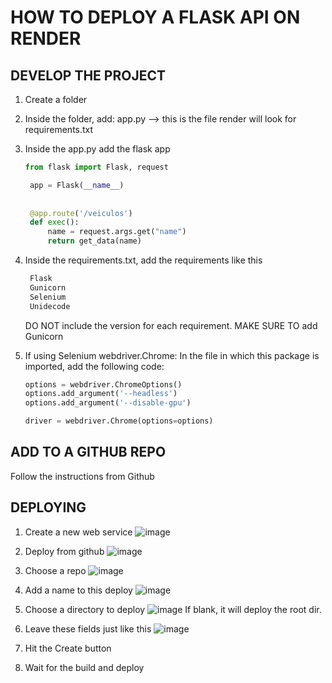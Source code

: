 # HOW TO DEPLOY A FLASK API ON RENDER

## DEVELOP THE PROJECT
1. Create a folder
2. Inside the folder, add:
   app.py --> this is the file render will look for
   requirements.txt
   

4. Inside the app.py add the flask app
   ```python
   from flask import Flask, request

    app = Flask(__name__)
    
    
    @app.route('/veiculos')
    def exec():
        name = request.args.get("name")
        return get_data(name)
   ```
   
6. Inside the requirements.txt, add the requirements like this
   
   ```txt
    Flask
    Gunicorn
    Selenium
    Unidecode
   ```
   DO NOT include the version for each requirement.
   MAKE SURE TO add Gunicorn
   
8. If using Selenium webdriver.Chrome:
   In the file in which this package is imported, add the following code:
   ```python
   options = webdriver.ChromeOptions()
   options.add_argument('--headless')
   options.add_argument('--disable-gpu')
   
   driver = webdriver.Chrome(options=options)
   ```


## ADD TO A GITHUB REPO
Follow the instructions from Github

## DEPLOYING
1. Create a new web service
   ![image](https://github.com/mclaramarinho/flask-render-deploy/assets/119897667/37785e19-e8fc-40a8-a4cf-886b4bb2d4f7)

2. Deploy from github
   ![image](https://github.com/mclaramarinho/flask-render-deploy/assets/119897667/7db753ec-c84a-469d-887b-066d4fadf5a1)

3. Choose a repo
   ![image](https://github.com/mclaramarinho/flask-render-deploy/assets/119897667/e775fce3-e11a-41b2-bd14-83c1e3364be5)
   
4. Add a name to this deploy
   ![image](https://github.com/mclaramarinho/flask-render-deploy/assets/119897667/83a94c1b-172d-47bf-813b-73ee10258911)

5. Choose a directory to deploy
   ![image](https://github.com/mclaramarinho/flask-render-deploy/assets/119897667/c2986314-32c8-4a65-9dc6-541a9cd3de2d)
   If blank, it will deploy the root dir.
   
7. Leave these fields just like this
   ![image](https://github.com/mclaramarinho/flask-render-deploy/assets/119897667/6823acf4-7b95-48eb-9569-b924f6cf4052)

8. Hit the Create button

9. Wait for the build and deploy

   
